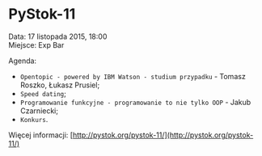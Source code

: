 PyStok-11
=========
  
Data: 17 listopada 2015, 18:00  
Miejsce: Exp Bar  
  
Agenda:

* `Opentopic - powered by IBM Watson - studium przypadku` - Tomasz Roszko, Łukasz Prusiel;
* `Speed dating`;
* `Programowanie funkcyjne - programowanie to nie tylko OOP` - Jakub Czarniecki;
* `Konkurs`.

Więcej informacji: [http://pystok.org/pystok-11/](http://pystok.org/pystok-11/)
